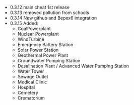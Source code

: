 * 0.3.12 main cheat 1st release
* 0.3.13 removed pollution from schools
* 0.3.14 New github and Bepex6 integration
* 0.3.15 Added:
	* CoalPowerplant
	* Nuclear Powerplant
	* WindTurbine
	* Emergency Battery Station
	* Solar Power Station
	* Geothermal Power Plant
	* Groundwater Pumping Station
	* Desalination Plant / Advanced Water Pumping Station
	* Water Tower
	* Sewage Outlet
	* Medical Clinic
	* Hospital
	* Cemetery
	* Crematorium